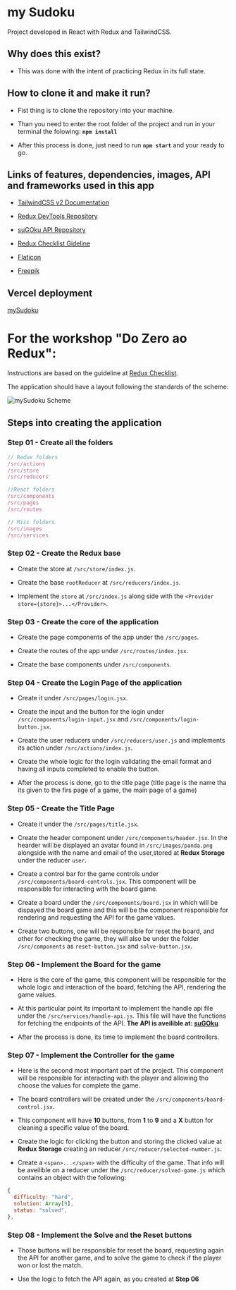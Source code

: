 # my Sudoku

Project developed in React with Redux and TailwindCSS.


## Why does this exist?

- This was done with the intent of practicing Redux in its full state.


## How to clone it and make it run?

- Fist thing is to clone the repository into your machine.

- Than you need to enter the root folder of the project and run in your terminal the folowing: **```npm install```**
- After this process is done, just need to run **```npm start```** and your ready to go.


## Links of features, dependencies, images, API and frameworks used in this app

- [TailwindCSS v2 Documentation](https://v2.tailwindcss.com/docs)

- [Redux DevTools Repository](https://github.com/reduxjs/redux-devtools)

- [suGOku API Repository](https://github.com/bertoort/sugoku)

- [Redux Checklist Gideline](https://gist.github.com/gabriellukke/295a8e29f27125f1e4479c66f42ea57a)

- [Flaticon](https://www.flaticon.com/)

- [Freepik](https://www.freepik.com/)


## Vercel deployment
[mySudoku](https://my-sudoku-six.vercel.app/)


# For the workshop "Do Zero ao Redux":

Instructions are based on the guideline at [Redux Checklist](https://gist.github.com/gabriellukke/295a8e29f27125f1e4479c66f42ea57a).

The application should have a layout following the standards of the scheme:

![mySudoku Scheme](./my-sudoku-scheme.png)


## Steps into creating the application
### Step 01 - Create all the folders
```javascript
// Redux folders
/src/actions
/src/store
/src/reducers

//React folders
/src/components
/src/pages
/src/routes

// Misc folders
/src/images
/src/services
```

### Step 02 - Create the Redux base

- Create the store at ```/src/store/index.js```.

- Create the base ```rootReducer``` at ```/src/reducers/index.js```.

- Implement the ```store``` at ```/src/index.js``` along side with the ```<Provider store={store}>...</Provider>```.


### Step 03 - Create the core of the application

- Create the page components of the app under the ```/src/pages```.

- Create the routes of the app under ```/src/routes/index.jsx```.

- Create the base components under ```/src/components```.


### Step 04 - Create the Login Page of the application

- Create it under ```/src/pages/login.jsx```.

- Create the input and the button for the login under ```/src/components/login-input.jsx``` and ```/src/components/login-button.jsx```.

- Create the user reducers under ```/src/reducers/user.js``` and implements its action under ```/src/actions/index.js```.

- Create the whole logic for the login validating the email format and having all inputs completed to enable the button.

- After the process is done, go to the title page (title page is the name tha its given to the firs page of a game, the main page of a game)


### Step 05 - Create the Title Page

- Create it under the ```/src/pages/title.jsx```.

- Create the header component under ```/src/components/header.jsx```. In the hearder will be displayed an avatar found in ```/src/images/panda.png``` alongside with the name and email of the user,stored at __Redux Storage__ under the reducer ```user```.

- Create a control bar for the game controls under ```/src/components/board-controls.jsx```. This component will be responsible for interacting with the board game.

- Create a board under the ```/src/components/board.jsx``` in which will be dispayed the board game and this will be the component responsible for rendering and requesting the API for the game values.

- Create two buttons, one will be responsible for reset the board, and other for checking the game, they will also be under the folder ```/src/components``` as ```reset-button.jsx``` and ```solve-button.jsx```.


### Step 06 - Implement the Board for the game

- Here is the core of the game, this component will be responsible for the whole logic and interaction of the board, fetching the API, rendering the game values.

- At this particular point its important to implement the handle api file under the ```/src/services/handle-api.js```. This file will have the functions for fetching the endpoints of the API. __The API is aveilible at: [suGOku](https://github.com/bertoort/sugoku)__.

- After the process is done, its time to implement the board controllers.


### Step 07 - Implement the Controller for the game

- Here is the second most important part of the project. This component will be responsible for interacting with the player and allowing tho choose the values for complete the game.

- The board controllers will be created under the ```/src/components/board-control.jsx```.
- This component will have __10__ buttons, from __1__ to __9__ and a __X__ button for cleaning a specific value of the board.

- Create the logic for clicking the button and storing the clicked value at __Redux Storage__ creating an reducer ```/src/reducer/selected-number.js```.

- Create a ```<span>...</span>``` with the difficulty of the game. That info will be aveilible on a reducer under the ```/src/reducer/solved-game.js``` which contains an object with the following:
```js
{
  difficulty: "hard",
  solution: Array[9],
  status: "solved",
},
```

### Step 08 - Implement the Solve and the Reset buttons

- Those buttons will be responsible for reset the board, requesting again the API for another game, and to solve the game to check if the player won or lost the match.

- Use the logic to fetch the API again, as you created at __Step 06__
